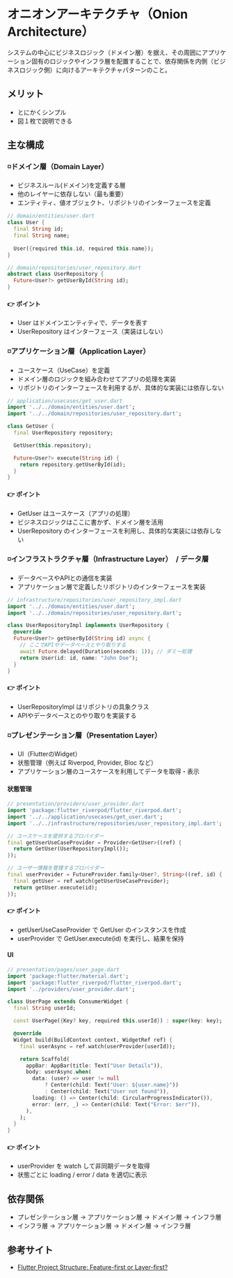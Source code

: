 # オニオンアーキテクチャ（Onion Architecture）
システムの中心にビジネスロジック（ドメイン層）を据え、その周囲にアプリケーション固有のロジックやインフラ層を配置することで、依存関係を内側（ビジネスロジック側）に向けるアーキテクチャパターンのこと。

## メリット
* とにかくシンプル
* 図１枚で説明できる

## 主な構成
### ◽️ドメイン層（Domain Layer）
* ビジネスルール(ドメイン)を定義する層  
* 他のレイヤーに依存しない（最も重要）
* エンティティ、値オブジェクト、リポジトリのインターフェースを定義

```dart
// domain/entities/user.dart
class User {
  final String id;
  final String name;
  
  User({required this.id, required this.name});
}

// domain/repositories/user_repository.dart
abstract class UserRepository {
  Future<User?> getUserById(String id);
}
```
#### 👉 ポイント
* User はドメインエンティティで、データを表す
* UserRepository はインターフェース（実装はしない）


### ◽️アプリケーション層（Application Layer）
* ユースケース（UseCase）を定義
* ドメイン層のロジックを組み合わせてアプリの処理を実装
* リポジトリのインターフェースを利用するが、具体的な実装には依存しない

```dart
// application/usecases/get_user.dart
import '../../domain/entities/user.dart';
import '../../domain/repositories/user_repository.dart';

class GetUser {
  final UserRepository repository;

  GetUser(this.repository);

  Future<User?> execute(String id) {
    return repository.getUserById(id);
  }
}
```
#### 👉 ポイント
* GetUser はユースケース（アプリの処理）
* ビジネスロジックはここに書かず、ドメイン層を活用
* UserRepository のインターフェースを利用し、具体的な実装には依存しない


### ◽️インフラストラクチャ層（Infrastructure Layer）　/ データ層
* データベースやAPIとの通信を実装
* アプリケーション層で定義したリポジトリのインターフェースを実装

```dart
// infrastructure/repositories/user_repository_impl.dart
import '../../domain/entities/user.dart';
import '../../domain/repositories/user_repository.dart';

class UserRepositoryImpl implements UserRepository {
  @override
  Future<User?> getUserById(String id) async {
    // ここでAPIやデータベースとやり取りする
    await Future.delayed(Duration(seconds: 1)); // ダミー処理
    return User(id: id, name: "John Doe");
  }
}
```
#### 👉 ポイント
* UserRepositoryImpl はリポジトリの具象クラス
* APIやデータベースとのやり取りを実装する


### ◽️プレゼンテーション層（Presentation Layer）
* UI（FlutterのWidget）
* 状態管理（例えば Riverpod, Provider, Bloc など）
* アプリケーション層のユースケースを利用してデータを取得・表示

#### 状態管理
```dart
// presentation/providers/user_provider.dart
import 'package:flutter_riverpod/flutter_riverpod.dart';
import '../../application/usecases/get_user.dart';
import '../../infrastructure/repositories/user_repository_impl.dart';

// ユースケースを提供するプロバイダー
final getUserUseCaseProvider = Provider<GetUser>((ref) {
  return GetUser(UserRepositoryImpl());
});

// ユーザー情報を管理するプロバイダー
final userProvider = FutureProvider.family<User?, String>((ref, id) {
  final getUser = ref.watch(getUserUseCaseProvider);
  return getUser.execute(id);
});
```
#### 👉 ポイント
* getUserUseCaseProvider で GetUser のインスタンスを作成
* userProvider で GetUser.execute(id) を実行し、結果を保持

#### UI
```dart
// presentation/pages/user_page.dart
import 'package:flutter/material.dart';
import 'package:flutter_riverpod/flutter_riverpod.dart';
import '../providers/user_provider.dart';

class UserPage extends ConsumerWidget {
  final String userId;

  const UserPage({Key? key, required this.userId}) : super(key: key);

  @override
  Widget build(BuildContext context, WidgetRef ref) {
    final userAsync = ref.watch(userProvider(userId));

    return Scaffold(
      appBar: AppBar(title: Text("User Details")),
      body: userAsync.when(
        data: (user) => user != null
            ? Center(child: Text("User: ${user.name}"))
            : Center(child: Text("User not found")),
        loading: () => Center(child: CircularProgressIndicator()),
        error: (err, _) => Center(child: Text("Error: $err")),
      ),
    );
  }
}
```
#### 👉 ポイント
* userProvider を watch して非同期データを取得
* 状態ごとに loading / error / data を適切に表示


## 依存関係
* プレゼンテーション層 -> アプリケーション層 -> ドメイン層 -> インフラ層
* インフラ層 -> アプリケーション層 -> ドメイン層 -> インフラ層

## 参考サイト
* [Flutter Project Structure: Feature-first or Layer-first?](https://codewithandrea.com/articles/flutter-project-structure/)